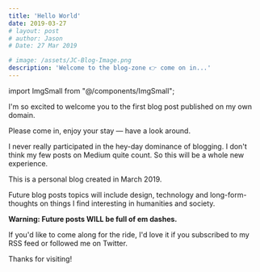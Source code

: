 ```yaml
---
title: 'Hello World'
date: 2019-03-27
# layout: post
# author: Jason
# Date: 27 Mar 2019

# image: /assets/JC-Blog-Image.png
description: 'Welcome to the blog-zone 👉 come on in...'
---
```


import ImgSmall from "@/components/ImgSmall";

<ImgSmall image="https://picsum.photos/536/354" />

<!-- ![Seaside Picsum](https://picsum.photos/536/354){ height=50 } -->

I'm so excited to welcome you to the first blog post published on my own domain.

Please come in, enjoy your stay — have a look around.

I never really participated in the hey-day dominance of blogging. I don't think my few posts on Medium quite count. So this will be a whole new experience.

This is a personal blog created in March 2019.

Future blog posts topics will include design, technology and long-form-thoughts on things I find interesting in humanities and society.

**Warning: Future posts WILL be full of em dashes.**

If you'd like to come along for the ride, I'd love it if you subscribed to my RSS feed or followed me on Twitter.

Thanks for visiting!
